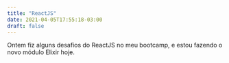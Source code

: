 ```yaml
---
title: "ReactJS"
date: 2021-04-05T17:55:18-03:00
draft: false
---
```


Ontem fiz alguns desafios do ReactJS no meu bootcamp,
e estou fazendo o novo módulo Elixir hoje.
